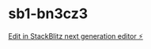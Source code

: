# sb1-bn3cz3

[Edit in StackBlitz next generation editor ⚡️](https://stackblitz.com/~/github.com/d-yatss/sb1-bn3cz3)